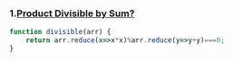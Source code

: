 ### 1.[Product Divisible by Sum?](edabit.com/challenge/aJzvBZgp8nzwSk94A)
```javascript
function divisible(arr) {
	return arr.reduce(x=>x*x)%arr.reduce(y=>y+y)===0;
}
```
